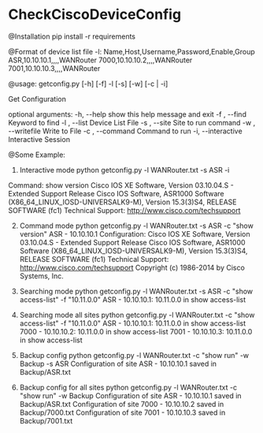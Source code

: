 # CheckCiscoDeviceConfig
@Installation
pip install -r requirements

@Format of device list file -l:
Name,Host,Username,Password,Enable,Group
ASR,10.10.10.1,,,,WANRouter
7000,10.10.10.2,,,,WANRouter
7001,10.10.10.3,,,,WANRouter

@usage: getconfig.py [-h] [-f] -l  [-s] [-w] [-c  | -i]

Get Configuration

optional arguments:
  -h, --help         show this help message and exit
  -f , --find        Keyword to find
  -l , --list        Device List File
  -s , --site        Site to run command
  -w , --writefile   Write to File
  -c , --command     Command to run
  -i, --interactive  Interactive Session

@Some Example:

1. Interactive mode
python getconfig.py -l WANRouter.txt -s ASR -i

Command: show version
Cisco IOS XE Software, Version 03.10.04.S - Extended Support Release
Cisco IOS Software, ASR1000 Software (X86_64_LINUX_IOSD-UNIVERSALK9-M), Version 15.3(3)S4, RELEASE SOFTWARE (fc1)
Technical Support: http://www.cisco.com/techsupport
<omitted>

2. Command mode
python getconfig.py -l WANRouter.txt -s ASR -c "show version"
ASR - 10.10.10.1 Configuration:
Cisco IOS XE Software, Version 03.10.04.S - Extended Support Release
Cisco IOS Software, ASR1000 Software (X86_64_LINUX_IOSD-UNIVERSALK9-M), Version 15.3(3)S4, RELEASE SOFTWARE (fc1)
Technical Support: http://www.cisco.com/techsupport
Copyright (c) 1986-2014 by Cisco Systems, Inc.
<omitted>

3. Searching mode
python getconfig.py -l WANRouter.txt -s ASR -c "show access-list" -f "10.11.0.0"
ASR - 10.10.10.1: 10.11.0.0 in show access-list

4. Searching mode all sites
python getconfig.py -l WANRouter.txt -c "show access-list" -f "10.11.0.0"
ASR - 10.10.10.1: 10.11.0.0 in show access-list
7000 - 10.10.10.2: 10.11.0.0 in show access-list
7001 - 10.10.10.3: 10.11.0.0 in show access-list

5. Backup config
python getconfig.py -l WANRouter.txt -c "show run" -w Backup -s ASR
Configuration of site ASR - 10.10.10.1 saved in Backup/ASR.txt

6. Backup config for all sites
python getconfig.py -l WANRouter.txt -c "show run" -w Backup 
Configuration of site ASR - 10.10.10.1 saved in Backup/ASR.txt
Configuration of site 7000 - 10.10.10.2 saved in Backup/7000.txt
Configuration of site 7001 - 10.10.10.3 saved in Backup/7001.txt


